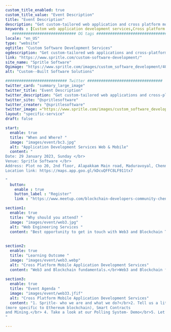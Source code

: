 ```yaml
---
custom_title_enabled: true
custom_title_value: "Event Description"
title: "Event Description"
description: "Get custom-tailored web application and cross platform mobile application developed by one of the best team in spritle.We offer End-to-End development services."
keywords : [Custom web application development services,Cross platform mobile app development services]
   ############################ OG tags #################################
locale: "en_US"
type: "website"
ogtitle: "Custom Software Development Services" 
ogdescription: "Get custom-tailored web applications and cross-platform mobile applications developed by one of the best teams in Spritle. We offer End-to-End development services."
link: "https://www.spritle.com/custom-software-development/"
site_name: "Spritle Software" 
Ogimage: "https://www.spritle.com/images/custom_software_development/400x400xCustom-Web-Application-Services.png.pagespeed.ic.i5WzLPtjq7.webp"
alt: "Custom--Built Software Solutions" 

########################### Twitter #################################
twitter_card: "summary_large_image"
twitter_title: "Event Description" 
twitter_description: "Get custom-tailored web applications and cross-platform mobile applications developed by one of the best teams in Spritle. We offer End-to-End development services."
twitter_site: "@spritlesoftware"
twitter_creater: "@spritlesoftware"
twitter_image: ="https://www.spritle.com/images/custom_software_developmentxDigital-Application-Development-Company.png.pagespeed.ic.bVx5Niq8s2.webp"
layout: "specific-service"
draft: false

start:
  enable: true
  title: "When and Where? "
  image: "images/event/bc3.jpg"
  alt: "Application Development Services Web & Mobile"
  content: "
Date: 29 January 2023, Sunday </br>
Venue: Spritle Software </br>
Address: Plot no 20, 2nd floor, Alapakkam Main road, Maduravoyal, Chennai, Tamil Nadu 600116</br>
Location link: https://maps.app.goo.gl/kDcuQFFC8LF911tx7

"
  button:
    enable : true
    button_label : "Register"
    link : "https://www.meetup.com/blockchain-developers-community-chennai/events/291139042/"

section1:
  enable: true
  title: "Why should you attend? "
  image: "images/event/web3.jpg"
  alt: "Web Engineering Services "
  content: "Best opportunity to get in touch with Web3 and Blockchain Tech Experts.</br>Informative session on DApps and how to deploy them seamlessly."
  
  
section2:
  enable: true
  title: "Learning Outcome "
  image: "images/event/web3.webp"
  alt: "Cross Platform Mobile Application Development Services"
  content: "Web3 and Blockchain fundamentals.</br>Web3 and Blockchain fundamentals.</br>Wise hacks to keep in mind while working on DApp deployment projects"
  
section3:
  enable: true
  title: "Event Agenda "
  image: "images/event/web33.jfif"
  alt: "Cross Platform Mobile Application Development Services"
  content: "1. Spritle- who we are and what we do?</br>2. Tell us a little about You- Participants Introduction</br>3. Our deep dive into Web3- Blockchain network 
(more specific to Ethereum blockchain), Smart Contracts
and Mining.</br> 4. Take a look at our Polling System- Demo</br>5. Let’s have a talk- Q&A session
"

---
```

